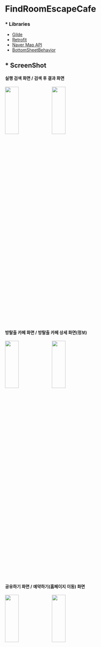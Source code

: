 # FindRoomEscapeCafe


### * Libraries
  
- [Gilde](https://github.com/bumptech/glide)    
- [Retrofit](https://github.com/square/retrofit)
- [Naver Map API](https://www.ncloud.com/product/applicationService/maps)   
- [BottomSheetBehavior](https://developer.android.com/reference/com/google/android/material/bottomsheet/BottomSheetBehavior)


## * ScreenShot   

#### 실행 검색 화면  /  검색 후 결과 화면   
<p float="center">
<img src="https://user-images.githubusercontent.com/71965874/132612435-59a8624e-a3b8-40be-8a91-e08702b1aa3b.jpg" width="30%" height="20%">
<img src="https://user-images.githubusercontent.com/71965874/132612438-e58774c1-580f-4720-83b7-5cf32487f0e5.jpg" width="30%" height="20%">
</p>

####  방탈출 카페  화면  /  방탈출 카페 상세 화면(정보)   
<p float="center">
<img src="https://user-images.githubusercontent.com/71965874/132612444-e516287b-8b7b-4a94-8fe4-9bc53e71a564.jpg" width="30%" height="20%">
<img src="https://user-images.githubusercontent.com/71965874/132612450-011ea3aa-7df3-45e2-96b8-e72e94c712c8.jpg" width="30%" height="20%">
</p>

#### 공유하기 화면  /  예약하기(홈페이지 이동) 화면   
<p float="center">
<img src="https://user-images.githubusercontent.com/71965874/132612454-56a614cf-0c25-4922-91a6-e58a6b6de74b.jpg" width="30%" height="20%">
<img src="https://user-images.githubusercontent.com/71965874/132612455-c6741e7f-e295-4dba-a38e-fb0e9b5ef594.jpg" width="30%" height="20%">
</p>
